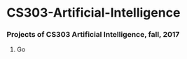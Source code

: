 # CS303-Artificial-Intelligence
### Projects of CS303 Artificial Intelligence, fall, 2017
<ol>
  <li>Go</li>
</ol>
